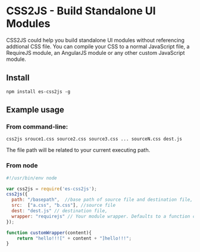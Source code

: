 # CSS2JS - Build Standalone UI Modules

CSS2JS could help you build standalone UI modules without referencing addtional CSS file. You can compile your CSS to a normal JavaScript file, a RequireJS module, an AngularJS module or any other custom JavaScript module.

## Install
````shell
npm install es-css2js -g
````

## Example usage
### From command-line:
````shell
css2js srouce1.css source2.css source3.css ... sourceN.css dest.js
````

The file path will be related to your current executing path.

### From node

````javascript
#!/usr/bin/env node

var css2js = require('es-css2js');  
css2js({
  path: "/basepath",  //base path of source file and destination file, defaults to "/"
  src:  ["a.css", "b.css"], //source file
  dest: "dest.js" // destination file,
  wrapper: "requirejs" // Your module wrapper. Defaults to a function closure. It also cloud be a function like the following sample:
});

function customWrapper(content){
	return "hello!!![" + content + "]hello!!!";
}
````
